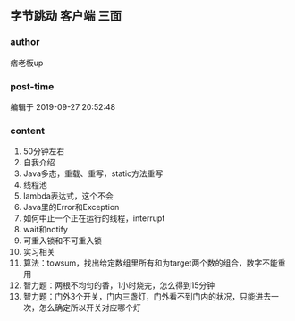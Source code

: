 ## 字节跳动 客户端 三面
### author 
痞老板up
### post-time 

编辑于  2019-09-27 20:52:48
### content 
<div class="post-topic-des nc-post-content">
 <ol>
  <li>
   50分钟左右
  </li>
  <li>
   自我介绍
  </li>
  <li>
   Java多态，重载、重写，static方法重写
  </li>
  <li>
   线程池
  </li>
  <li>
   lambda表达式，这个不会
  </li>
  <li>
   Java里的Error和Exception
  </li>
  <li>
   如何中止一个正在运行的线程，interrupt
  </li>
  <li>
   wait和notify
  </li>
  <li>
   可重入锁和不可重入锁
  </li>
  <li>
   实习相关
  </li>
  <li>
   算法：towsum，找出给定数组里所有和为target两个数的组合，数字不能重用
  </li>
  <li>
   智力题：两根不均匀的香，1小时烧完，怎么得到15分钟
  </li>
  <li>
   智力题：门外3个开关，门内三盏灯，门外看不到门内的状况，只能进去一次，怎么确定所以开关对应哪个灯
  </li>
 </ol>
</div>
